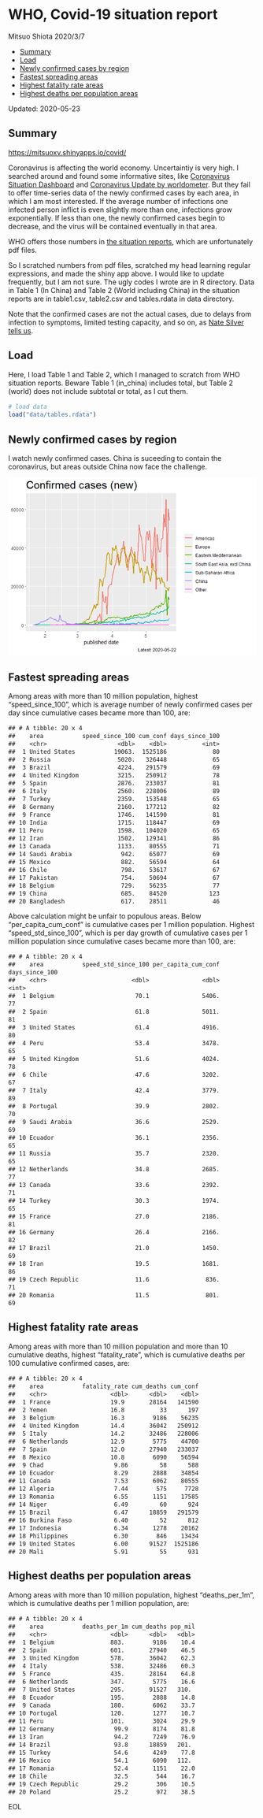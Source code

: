 WHO, Covid-19 situation report
================
Mitsuo Shiota
2020/3/7

  - [Summary](#summary)
  - [Load](#load)
  - [Newly confirmed cases by region](#newly-confirmed-cases-by-region)
  - [Fastest spreading areas](#fastest-spreading-areas)
  - [Highest fatality rate areas](#highest-fatality-rate-areas)
  - [Highest deaths per population
    areas](#highest-deaths-per-population-areas)

Updated: 2020-05-23

## Summary

<https://mitsuoxv.shinyapps.io/covid/>

Coronavirus is affecting the world economy. Uncertaintiy is very high. I
searched around and found some informative sites, like [Coronavirus
Situation
Dashboard](https://who.maps.arcgis.com/apps/opsdashboard/index.html#/c88e37cfc43b4ed3baf977d77e4a0667)
and [Coronavirus Update by
worldometer](https://www.worldometers.info/coronavirus/). But they fail
to offer time-series data of the newly confirmed cases by each area, in
which I am most interested. If the average number of infections one
infected person inflict is even slightly more than one, infections grow
exponentially. If less than one, the newly confirmed cases begin to
decrease, and the virus will be contained eventually in that area.

WHO offers those numbers in [the situation
reports](https://www.who.int/emergencies/diseases/novel-coronavirus-2019/situation-reports/),
which are unfortunately pdf files.

So I scratched numbers from pdf files, scratched my head learning
regular expressions, and made the shiny app above. I would like to
update frequently, but I am not sure. The ugly codes I wrote are in R
directory. Data in Table 1 (In China) and Table 2 (World including
China) in the situation reports are in table1.csv, table2.csv and
tables.rdata in data directory.

Note that the confirmed cases are not the actual cases, due to delays
from infection to symptoms, limited testing capacity, and so on, as
[Nate Silver tells
us](https://fivethirtyeight.com/features/coronavirus-case-counts-are-meaningless/).

## Load

Here, I load Table 1 and Table 2, which I managed to scratch from WHO
situation reports. Beware Table 1 (in\_china) includes total, but Table
2 (world) does not include subtotal or total, as I cut them.

``` r
# load data
load("data/tables.rdata")
```

## Newly confirmed cases by region

I watch newly confirmed cases. China is suceeding to contain the
coronavirus, but areas outside China now face the challenge.

![](README_files/figure-gfm/chart-1.png)<!-- -->

## Fastest spreading areas

Among areas with more than 10 million population, highest
“speed\_since\_100”, which is average number of newly confirmed cases
per day since cumulative cases became more than 100, are:

    ## # A tibble: 20 x 4
    ##    area           speed_since_100 cum_conf days_since_100
    ##    <chr>                    <dbl>    <dbl>          <int>
    ##  1 United States           19063.  1525186             80
    ##  2 Russia                   5020.   326448             65
    ##  3 Brazil                   4224.   291579             69
    ##  4 United Kingdom           3215.   250912             78
    ##  5 Spain                    2876.   233037             81
    ##  6 Italy                    2560.   228006             89
    ##  7 Turkey                   2359.   153548             65
    ##  8 Germany                  2160.   177212             82
    ##  9 France                   1746.   141590             81
    ## 10 India                    1715.   118447             69
    ## 11 Peru                     1598.   104020             65
    ## 12 Iran                     1502.   129341             86
    ## 13 Canada                   1133.    80555             71
    ## 14 Saudi Arabia              942.    65077             69
    ## 15 Mexico                    882.    56594             64
    ## 16 Chile                     798.    53617             67
    ## 17 Pakistan                  754.    50694             67
    ## 18 Belgium                   729.    56235             77
    ## 19 China                     685.    84520            123
    ## 20 Bangladesh                617.    28511             46

Above calculation might be unfair to populous areas. Below
“per\_capita\_cum\_conf” is cumulative cases per 1 million population.
Highest “speed\_std\_since\_100”, which is per day growth of cumulative
cases per 1 million population since cumulative cases became more than
100, are:

    ## # A tibble: 20 x 4
    ##    area           speed_std_since_100 per_capita_cum_conf days_since_100
    ##    <chr>                        <dbl>               <dbl>          <int>
    ##  1 Belgium                       70.1               5406.             77
    ##  2 Spain                         61.8               5011.             81
    ##  3 United States                 61.4               4916.             80
    ##  4 Peru                          53.4               3478.             65
    ##  5 United Kingdom                51.6               4024.             78
    ##  6 Chile                         47.6               3202.             67
    ##  7 Italy                         42.4               3779.             89
    ##  8 Portugal                      39.9               2802.             70
    ##  9 Saudi Arabia                  36.6               2529.             69
    ## 10 Ecuador                       36.1               2356.             65
    ## 11 Russia                        35.7               2320.             65
    ## 12 Netherlands                   34.8               2685.             77
    ## 13 Canada                        33.6               2392.             71
    ## 14 Turkey                        30.3               1974.             65
    ## 15 France                        27.0               2186.             81
    ## 16 Germany                       26.4               2166.             82
    ## 17 Brazil                        21.0               1450.             69
    ## 18 Iran                          19.5               1681.             86
    ## 19 Czech Republic                11.6                836.             71
    ## 20 Romania                       11.5                801.             69

## Highest fatality rate areas

Among areas with more than 10 million population and more than 10
cumulative deaths, highest “fatality\_rate”, which is cumulative deaths
per 100 cumulative confirmed cases, are:

    ## # A tibble: 20 x 4
    ##    area           fatality_rate cum_deaths cum_conf
    ##    <chr>                  <dbl>      <dbl>    <dbl>
    ##  1 France                 19.9       28164   141590
    ##  2 Yemen                  16.8          33      197
    ##  3 Belgium                16.3        9186    56235
    ##  4 United Kingdom         14.4       36042   250912
    ##  5 Italy                  14.2       32486   228006
    ##  6 Netherlands            12.9        5775    44700
    ##  7 Spain                  12.0       27940   233037
    ##  8 Mexico                 10.8        6090    56594
    ##  9 Chad                    9.86         58      588
    ## 10 Ecuador                 8.29       2888    34854
    ## 11 Canada                  7.53       6062    80555
    ## 12 Algeria                 7.44        575     7728
    ## 13 Romania                 6.55       1151    17585
    ## 14 Niger                   6.49         60      924
    ## 15 Brazil                  6.47      18859   291579
    ## 16 Burkina Faso            6.40         52      812
    ## 17 Indonesia               6.34       1278    20162
    ## 18 Philippines             6.30        846    13434
    ## 19 United States           6.00      91527  1525186
    ## 20 Mali                    5.91         55      931

## Highest deaths per population areas

Among areas with more than 10 million population, highest
“deaths\_per\_1m”, which is cumulative deaths per 1 million
population, are:

    ## # A tibble: 20 x 4
    ##    area           deaths_per_1m cum_deaths pop_mil
    ##    <chr>                  <dbl>      <dbl>   <dbl>
    ##  1 Belgium                883.        9186    10.4
    ##  2 Spain                  601.       27940    46.5
    ##  3 United Kingdom         578.       36042    62.3
    ##  4 Italy                  538.       32486    60.3
    ##  5 France                 435.       28164    64.8
    ##  6 Netherlands            347.        5775    16.6
    ##  7 United States          295.       91527   310. 
    ##  8 Ecuador                195.        2888    14.8
    ##  9 Canada                 180.        6062    33.7
    ## 10 Portugal               120.        1277    10.7
    ## 11 Peru                   101.        3024    29.9
    ## 12 Germany                 99.9       8174    81.8
    ## 13 Iran                    94.2       7249    76.9
    ## 14 Brazil                  93.8      18859   201. 
    ## 15 Turkey                  54.6       4249    77.8
    ## 16 Mexico                  54.1       6090   112. 
    ## 17 Romania                 52.4       1151    22.0
    ## 18 Chile                   32.5        544    16.7
    ## 19 Czech Republic          29.2        306    10.5
    ## 20 Poland                  25.2        972    38.5

EOL
